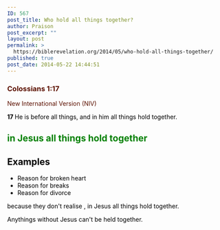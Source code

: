 ```yaml
---
ID: 567
post_title: Who hold all things together?
author: Praison
post_excerpt: ""
layout: post
permalink: >
  https://biblerevelation.org/2014/05/who-hold-all-things-together/
published: true
post_date: 2014-05-22 14:44:51
---
```

<div class="heading passage-class-0" style="color: #5c1101;">
<h3>Colossians 1:17</h3>
<p class="txt-sm">New International Version (NIV)</p>

</div>
<div class="passage version-NIV result-text-style-normal text-html " style="color: #000000;">

<span id="en-NIV-29483" class="text Col-1-17"><span class="versenum" style="font-weight: bold;">17 </span>He is before all things, and in him all things hold together.</span>
<h2><span style="color: #008000;">in Jesus all things hold together</span></h2>
<h2>Examples</h2>
<ul>
	<li>Reason for broken heart</li>
	<li>Reason for breaks</li>
	<li>Reason for divorce</li>
</ul>
because they don't realise , in Jesus all things hold together.

Anythings without Jesus can't be held together.

</div>